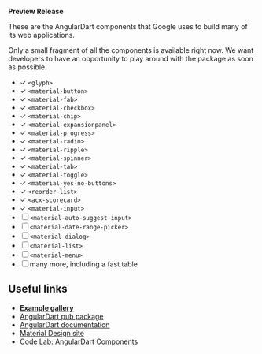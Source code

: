 **Preview Release**

These are the AngularDart components that Google uses to build many of its web
applications.

Only a small fragment of all the components is available right now. We want
developers to have an opportunity to play around with the package as soon as
possible. 

* ✓ `<glyph>`
* ✓ `<material-button>`
* ✓ `<material-fab>`
* ✓ `<material-checkbox>`
* ✓ `<material-chip>`
* ✓ `<material-expansionpanel>`
* ✓ `<material-progress>`
* ✓ `<material-radio>`
* ✓ `<material-ripple>`
* ✓ `<material-spinner>`
* ✓ `<material-tab>`
* ✓ `<material-toggle>`
* ✓ `<material-yes-no-buttons>`
* ✓ `<reorder-list>`
* ✓ `<acx-scorecard>`
* ✓ `<material-input>` 
* ☐ `<material-auto-suggest-input>`
* ☐ `<material-date-range-picker>`
* ☐ `<material-dialog>`
* ☐ `<material-list>`
* ☐ `<material-menu>`
* ☐ many more, including a fast table


## Useful links

* **[Example gallery](https://dart-lang.github.io/angular2_components_example/)**
* [AngularDart pub package](https://pub.dartlang.org/packages/angular2)
* [AngularDart documentation](https://angulardart.org/)
* [Material Design site](https://material.google.com/)
* [Code Lab: AngularDart Components](https://webdev.dartlang.org/codelabs/angular2_components)


